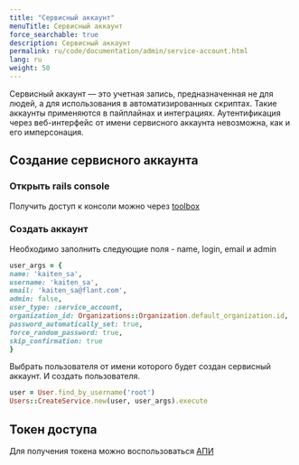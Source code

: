```yaml
---
title: "Сервисный аккаунт"
menuTitle: Сервисный аккаунт
force_searchable: true
description: Сервисный аккаунт
permalink: ru/code/documentation/admin/service-account.html
lang: ru
weight: 50
---
```


Сервисный аккаунт — это учетная запись, предназначенная не для людей, а для использования в автоматизированных скриптах. Такие аккаунты применяются в пайплайнах и интеграциях. Аутентификация через веб-интерфейс от имени сервисного аккаунта невозможна, как и его имперсонация.

## Создание сервисного аккаунта

### Открыть rails console

Получить доступ к консоли можно через [toolbox](https://deckhouse.ru/products/kubernetes-platform/modules/code/stable/maintenance.html#toolbox)

### Создать аккаунт

Необходимо заполнить следующие поля - name, login, email и admin

```ruby
user_args = {
name: 'kaiten_sa',
username: 'kaiten_sa',
email: 'kaiten_sa@flant.com',
admin: false,
user_type: :service_account,
organization_id: Organizations::Organization.default_organization.id,
password_automatically_set: true,
force_random_password: true,
skip_confirmation: true
}
```

Выбрать пользователя от имени которого будет создан сервисный аккаунт. И создать пользователя.

```ruby
user = User.find_by_username('root')
Users::CreateService.new(user, user_args).execute
```

## Токен доступа

Для получения токена можно воспользоваться [АПИ](https://docs.gitlab.com/api/personal_access_tokens/)

